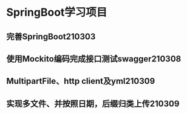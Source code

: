 # SpringBoot学习项目

## 完善SpringBoot210303

## 使用Mockito编码完成接口测试swagger210308

##  MultipartFile、http client及yml210309

## 实现多文件、并按照日期，后缀归类上传210309
